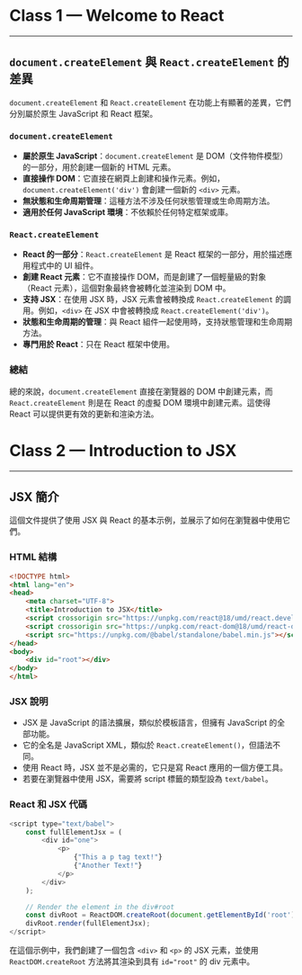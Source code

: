 # Class 1 — Welcome to React
- - -
## `document.createElement` 與 `React.createElement` 的差異

`document.createElement` 和 `React.createElement` 在功能上有顯著的差異，它們分別屬於原生 JavaScript 和 React 框架。

### `document.createElement`

- **屬於原生 JavaScript**：`document.createElement` 是 DOM（文件物件模型）的一部分，用於創建一個新的 HTML 元素。
- **直接操作 DOM**：它直接在網頁上創建和操作元素。例如，`document.createElement('div')` 會創建一個新的 `<div>` 元素。
- **無狀態和生命周期管理**：這種方法不涉及任何狀態管理或生命周期方法。
- **適用於任何 JavaScript 環境**：不依賴於任何特定框架或庫。

### `React.createElement`

- **React 的一部分**：`React.createElement` 是 React 框架的一部分，用於描述應用程式中的 UI 組件。
- **創建 React 元素**：它不直接操作 DOM，而是創建了一個輕量級的對象（React 元素），這個對象最終會被轉化並渲染到 DOM 中。
- **支持 JSX**：在使用 JSX 時，JSX 元素會被轉換成 `React.createElement` 的調用。例如，`<div>` 在 JSX 中會被轉換成 `React.createElement('div')`。
- **狀態和生命周期的管理**：與 React 組件一起使用時，支持狀態管理和生命周期方法。
- **專門用於 React**：只在 React 框架中使用。

### 總結

總的來說，`document.createElement` 直接在瀏覽器的 DOM 中創建元素，而 `React.createElement` 則是在 React 的虛擬 DOM 環境中創建元素。這使得 React 可以提供更有效的更新和渲染方法。

# Class 2 — Introduction to JSX
- - -
## JSX 簡介

這個文件提供了使用 JSX 與 React 的基本示例，並展示了如何在瀏覽器中使用它們。

### HTML 結構

```html
<!DOCTYPE html>
<html lang="en">
<head>
    <meta charset="UTF-8">
    <title>Introduction to JSX</title>
    <script crossorigin src="https://unpkg.com/react@18/umd/react.development.js"></script>
    <script crossorigin src="https://unpkg.com/react-dom@18/umd/react-dom.development.js"></script>
    <script src="https://unpkg.com/@babel/standalone/babel.min.js"></script>
</head>
<body>
    <div id="root"></div>
</body>
</html>
```

### JSX 說明

- JSX 是 JavaScript 的語法擴展，類似於模板語言，但擁有 JavaScript 的全部功能。
- 它的全名是 JavaScript XML，類似於 `React.createElement()`，但語法不同。
- 使用 React 時，JSX 並不是必需的，它只是寫 React 應用的一個方便工具。
- 若要在瀏覽器中使用 JSX，需要將 script 標籤的類型設為 `text/babel`。

### React 和 JSX 代碼

```javascript
<script type="text/babel">
    const fullElementJsx = (
        <div id="one">
            <p>
                {"This a p tag text!"}
                {"Another Text!"}
            </p>
        </div>
    );

    // Render the element in the div#root
    const divRoot = ReactDOM.createRoot(document.getElementById('root'));
    divRoot.render(fullElementJsx);
</script>
```

在這個示例中，我們創建了一個包含 `<div>` 和 `<p>` 的 JSX 元素，並使用 `ReactDOM.createRoot` 方法將其渲染到具有 `id="root"` 的 div 元素中。
